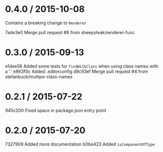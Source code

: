 0.4.0 / 2015-10-08
==================

Contains a breaking change to `Renderer`

7ade3e0 Merge pull request #6 from sheepsteak/renderer-func

0.3.0 / 2015-09-13
==================

e1dee56 Added some tests for `findWithClass` when using class names with a '.'
e863f0c Added .editorconfig
d9c93ef Merge pull request #4 from stefanbuck/mutlipe-class-names

0.2.1 / 2015-07-22
==================

945c200 Fixed space in package.json entry point

0.2.0 / 2015-07-20
==================

7327909 Added more documentation
b0be423 Added `isComponentOfType`
